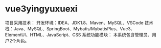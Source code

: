 # vue3yingyuxuexi
项目采用技术： 开发环境：IDEA、JDK1.8、Maven、MySQL、VSCode 技术栈：Java、MySQL、SpringBoot、Mybatis/MybatisPlus、Vue3、ElementUI、HTML、JavaScript、CSS  系统功能模块： 本系统包含管理员、用户2个角色。
